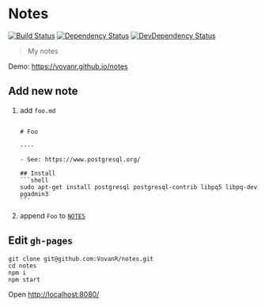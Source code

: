 # Notes

[![Build Status][travis-image]][travis-url]
[![Dependency Status][depstat-image]][depstat-url]
[![DevDependency Status][depstat-dev-image]][depstat-dev-url]

> My notes

Demo: https://vovanr.github.io/notes

## Add new note
1. add `foo.md`
   <pre lang="md"><code>
   # Foo
  
   ----
  
   - See: https://www.postgresql.org/
  
   ## Install
   ```shell
   sudo apt-get install postgresql postgresql-contrib libpq5 libpq-dev pgadmin3
   ```
   </code></pre>

1. append `Foo` to [`NOTES`](index.js#L7)

## Edit `gh-pages`
```shell
git clone git@github.com:VovanR/notes.git
cd notes
npm i
npm start
```
Open [http://localhost:8080/](http://localhost:8080/)

[travis-url]: https://travis-ci.org/VovanR/notes
[travis-image]: https://img.shields.io/travis/VovanR/notes.svg?style=flat-square

[depstat-url]: https://david-dm.org/VovanR/notes
[depstat-image]: https://david-dm.org/VovanR/notes.svg?style=flat-square

[depstat-dev-url]: https://david-dm.org/VovanR/notes
[depstat-dev-image]: https://david-dm.org/VovanR/notes/dev-status.svg?style=flat-square
